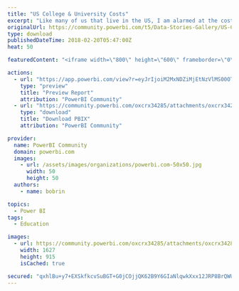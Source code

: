 ```yaml
---
title: "US College & University Costs"
excerpt: "Like many of us that live in the US, I am alarmed at the cost of sending our kids to college. It is a challenge for even those that make a decent"
originalUrl: https://community.powerbi.com/t5/Data-Stories-Gallery/US-College-amp-University-Costs/m-p/361437
type: download
publishedDateTime: 2018-02-20T05:47:00Z
heat: 50

featuredContent: "<iframe width=\"800\" height=\"600\" frameborder=\"0\" src=\"https://app.powerbi.com/view?r=eyJrIjoiM2MxNDZiMjEtNzVlMS00OTNiLTk1N2MtMjMyMDMxNmZlOTRkIiwidCI6ImMwNmEzNTVkLTFkYmItNDVkYi1hYTI1LWM5OWRjYjgwOGIwYSIsImMiOjZ9\"></iframe>"

actions:
  - url: "https://app.powerbi.com/view?r=eyJrIjoiM2MxNDZiMjEtNzVlMS00OTNiLTk1N2MtMjMyMDMxNmZlOTRkIiwidCI6ImMwNmEzNTVkLTFkYmItNDVkYi1hYTI1LWM5OWRjYjgwOGIwYSIsImMiOjZ9"
    type: "preview"
    title: "Preview Report"
    attribution: "PowerBI Community"
  - url: "https://community.powerbi.com/oxcrx34285/attachments/oxcrx34285/DataStoriesGallery/1649/2/College%20Costs.pbix"
    type: "download"
    title: "Download PBIX"
    attribution: "PowerBI Community"

provider:
  name: PowerBI Community
  domain: powerbi.com
  images:
    - url: /assets/images/organizations/powerbi.com-50x50.jpg
      width: 50
      height: 50
  authors:
    - name: bobrin

topics:
  - Power BI
tags:
  - Education

images:
  - url: https://community.powerbi.com/oxcrx34285/attachments/oxcrx34285/DataStoriesGallery/1649/1/CollegeCosts.PNG
    width: 1627
    height: 915
    isCached: true

secured: "qxhlBu+y7+EXSkfkcvSuBGT+G0jCOjjQK62B9Y6GIaNlqwkXxx12JRP8BrQWUBvoMbVXlWwKkfZWexSxPQSZdWmAjniTWY17QGJWRvvi0e/yquyK83PWJLq3exR+65h3OrAAZJwtu/cJp9WL4Pu+saWk8djIifICULm5kHWHFHdS1es5yCfD4zAkkm5mL1PsuS/KVj8nXa6+vUJULElGZ7M/Ns9RsA5jk5zEcUMeqdRToH6zXmeNcmpA0KYTT3oeczf82u4pB2qUfHRoTnKv2IoQfgNrPSW+O9HCdtaYSCSpQ91VC98odxf+8ifXR/Wb82hZ04K0OtBgHP6IHgBnFMOtMQdXu+/DmVWTYnjQJb1Cmj4IXTvS1jMu2ffYF++uQbWLPw4MaZo3WQMr2HJWVGSf6lT5EPJMZtTZM37tP5E=;hAXQk85PwH7p+4CetNSkZw=="
---
```


